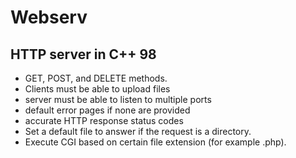 # Webserv
## HTTP server in C++ 98

- GET, POST, and DELETE methods.
- Clients must be able to upload files
- server must be able to listen to multiple ports
- default error pages if none are provided
- accurate HTTP response status codes
- Set a default file to answer if the request is a directory.
- Execute CGI based on certain file extension (for example .php).
